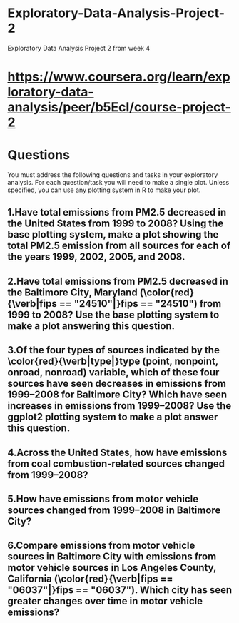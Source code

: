 # Exploratory-Data-Analysis-Project-2
Exploratory Data Analysis Project 2 from week 4
# https://www.coursera.org/learn/exploratory-data-analysis/peer/b5Ecl/course-project-2

# Questions
You must address the following questions and tasks in your exploratory analysis. For each question/task you will need to make a single plot. Unless specified, you can use any plotting system in R to make your plot.

## 1.Have total emissions from PM2.5 decreased in the United States from 1999 to 2008? Using the base plotting system, make a plot showing the total PM2.5 emission from all sources for each of the years 1999, 2002, 2005, and 2008.

## 2.Have total emissions from PM2.5 decreased in the Baltimore City, Maryland (\color{red}{\verb|fips == "24510"|}fips == "24510") from 1999 to 2008? Use the base plotting system to make a plot answering this question.

## 3.Of the four types of sources indicated by the \color{red}{\verb|type|}type (point, nonpoint, onroad, nonroad) variable, which of these four sources have seen decreases in emissions from 1999–2008 for Baltimore City? Which have seen increases in emissions from 1999–2008? Use the ggplot2 plotting system to make a plot answer this question.

## 4.Across the United States, how have emissions from coal combustion-related sources changed from 1999–2008?

## 5.How have emissions from motor vehicle sources changed from 1999–2008 in Baltimore City?

## 6.Compare emissions from motor vehicle sources in Baltimore City with emissions from motor vehicle sources in Los Angeles County, California (\color{red}{\verb|fips == "06037"|}fips == "06037"). Which city has seen greater changes over time in motor vehicle emissions?
